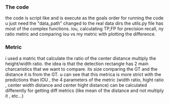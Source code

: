### The code
the code is script like and is execute as the goals order
for running the code u just need the "data_path" changed to the real data dirs
the utils.py file has most of the complex functions. 
iou, calculating TP,FP for precision recall, ny ratio metric and comparing iou vs my metric with plotting the difference.  

### Metric
i used a matric that calculate the ratio of the center distance multiply the height/width ratio. 
the idea is that the detection rectangle has 2 main charcaristics that we want to compare. 
its size comparing the  GT and the distance it is from the GT. u can see that this metrica is more strict with the predictions than IOU , the 4 parameters of the metric (width ratio, hight ratio , center width distance and center hight distance) can be calculated differently for getting diff metrics (like mean of the distance and not multiply it , etc...)
